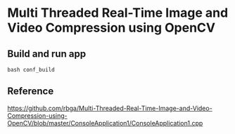 # Multi Threaded Real-Time Image and Video Compression using OpenCV

## Build and run app
```
bash conf_build 
```

## Reference
https://github.com/rbga/Multi-Threaded-Real-Time-Image-and-Video-Compression-using-OpenCV/blob/master/ConsoleApplication1/ConsoleApplication1.cpp 




